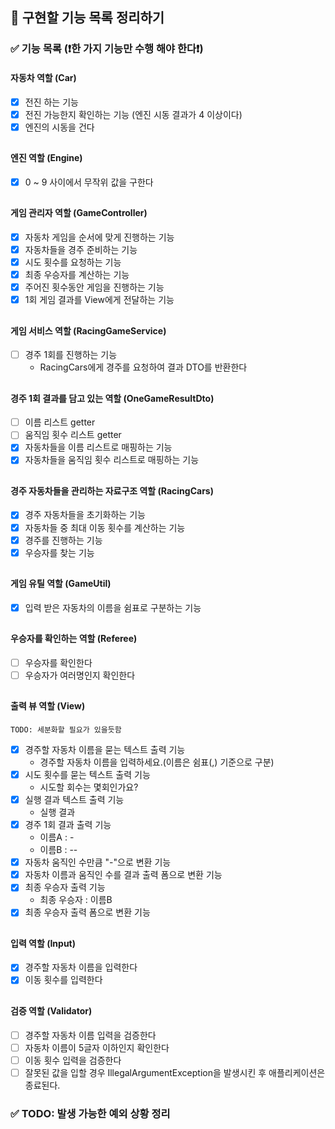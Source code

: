 ## 🎯️ 구현할 기능 목록 정리하기

### ✅ 기능 목록 (❗한 가지 기능만 수행 해야 한다❗)

#### 자동차 역할 (Car)

- [x] 전진 하는 기능
- [x] 전진 가능한지 확인하는 기능 (엔진 시동 결과가 4 이상이다)
- [x] 엔진의 시동을 건다

##

#### 엔진 역할 (Engine)

- [x] 0 ~ 9 사이에서 무작위 값을 구한다

##

#### 게임 관리자 역할 (GameController)

- [x] 자동차 게임을 순서에 맞게 진행하는 기능
- [x] 자동차들을 경주 준비하는 기능
- [x] 시도 횟수를 요청하는 기능
- [x] 최종 우승자를 계산하는 기능
- [x] 주어진 횟수동안 게임을 진행하는 기능
- [x] 1회 게임 결과를 View에게 전달하는 기능

##

#### 게임 서비스 역할 (RacingGameService)

- [ ] 경주 1회를 진행하는 기능
    - RacingCars에게 경주를 요청하여 결과 DTO를 반환한다

##

#### 경주 1회 결과를 담고 있는 역할 (OneGameResultDto)

- [ ] 이름 리스트 getter
- [ ] 움직임 횟수 리스트 getter
- [x] 자동차들을 이름 리스트로 매핑하는 기능
- [x] 자동차들을 움직임 횟수 리스트로 매핑하는 기능

##

#### 경주 자동차들을 관리하는 자료구조 역할 (RacingCars)

- [x] 경주 자동차들을 초기화하는 기능
- [x] 자동차들 중 최대 이동 횟수를 계산하는 기능
- [x] 경주를 진행하는 기능
- [x] 우승자를 찾는 기능

##

#### 게임 유틸 역할 (GameUtil)

- [x] 입력 받은 자동차의 이름을 쉼표로 구분하는 기능

##

#### 우승자를 확인하는 역할 (Referee)

- [ ] 우승자를 확인한다
- [ ] 우승자가 여러명인지 확인한다

##

#### 출력 뷰 역할 (View)

`TODO: 세분화할 필요가 있을듯함`

- [x] 경주할 자동차 이름을 묻는 텍스트 출력 기능
    - 경주할 자동차 이름을 입력하세요.(이름은 쉼표(,) 기준으로 구분)
- [x] 시도 횟수를 묻는 텍스트 출력 기능
    - 시도할 회수는 몇회인가요?
- [x] 실행 결과 텍스트 출력 기능
    - 실행 결과
- [x] 경주 1회 결과 출력 기능
    - 이름A : -
    - 이름B : --
- [x] 자동차 움직인 수만큼 "-"으로 변환 기능
- [x] 자동차 이름과 움직인 수를 결과 출력 폼으로 변환 기능
- [x] 최종 우승자 출력 기능
    - 최종 우승자 : 이름B
- [x] 최종 우승자 출력 폼으로 변환 기능

##

#### 입력 역할 (Input)

- [x] 경주할 자동차 이름을 입력한다
- [x] 이동 횟수를 입력한다

##

#### 검증 역할 (Validator)

- [ ] 경주할 자동차 이름 입력을 검증한다
- [ ] 자동차 이름이 5글자 이하인지 확인한다
- [ ] 이동 횟수 입력을 검증한다
- [ ] 잘못된 값을 입할 경우 IllegalArgumentException을 발생시킨 후 애플리케이션은 종료된다.

### ✅ TODO: 발생 가능한 예외 상황 정리
